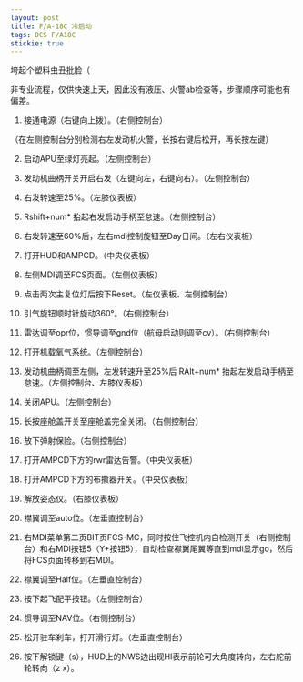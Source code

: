 ```yaml
---
layout: post
title: F/A-18C 冷启动
tags: DCS F/A18C
stickie: true
---
```


垮起个塑料虫丑批脸（

非专业流程，仅供快速上天，因此没有液压、火警ab检查等，步骤顺序可能也有偏差。

1. 接通电源（右键向上拨）。（右侧控制台）

（在左侧控制台分别检测右左发动机火警，长按右键后松开，再长按左键）

2. 启动APU至绿灯亮起。（左侧控制台）

3. 发动机曲柄开关开启右发（左键向左，右键向右）。（左侧控制台）

4. 右发转速至25%。（左膝仪表板）

5. Rshift+num* 抬起右发启动手柄至怠速。（左侧控制台）

6. 右发转速至60%后，左右mdi控制旋钮至Day日间。（左右仪表板）

7. 打开HUD和AMPCD。（中央仪表板）

8. 左侧MDI调至FCS页面。（左侧仪表板）

9. 点击两次主复位灯后按下Reset。（左仪表板、左侧控制台）

10. 引气旋钮顺时针旋动360°。（右侧控制台）

11. 雷达调至opr位，惯导调至gnd位（航母启动则调至cv）。（右侧控制台）

12. 打开机载氧气系统。（左侧控制台）

13. 发动机曲柄调至左侧，左发转速升至25%后 RAlt+num* 抬起左发启动手柄至怠速。（左侧控制台、左膝仪表板）

14. 关闭APU。（左侧控制台）

15. 长按座舱盖开关至座舱盖完全关闭。（右侧控制台）

16. 放下弹射保险。（右侧控制台）

17. 打开AMPCD下方的rwr雷达告警。（中央仪表板）

18. 打开AMPCD下方的布撒器开关。（中央仪表板）

19. 解放姿态仪。（右膝仪表板）

20. 襟翼调至auto位。（左垂直控制台）

21. 右MDI菜单第二页BIT页FCS-MC，同时按住飞控机内自检测开关（右侧控制台）和右MDI按钮5（Y+按钮5），自动检查襟翼尾翼等直到mdi显示go，然后将FCS页面转移到右MDI。

22. 襟翼调至Half位。（左垂直控制台）

23. 按下起飞配平按钮。（左侧控制台）

24. 惯导调至NAV位。（右侧控制台）

25. 松开驻车刹车，打开滑行灯。（左垂直控制台）

26. 按下解锁键（s），HUD上的NWS边出现HI表示前轮可大角度转向，左右舵前轮转向（z x）。
